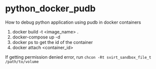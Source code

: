 # python_docker_pudb

How to debug python application using pudb in docker containers

1. docker build -t <image_name> . 
2. docker-compose up -d
3. docker ps to get the id of the container
4. docker attach <container_id>

If getting permission denied error, run `chcon -Rt svirt_sandbox_file_t /path/to/volume`
